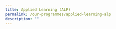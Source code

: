 ```yaml
---
title: Applied Learning (ALP)
permalink: /our-programmes/applied-learning-alp
description: ""
---
```

